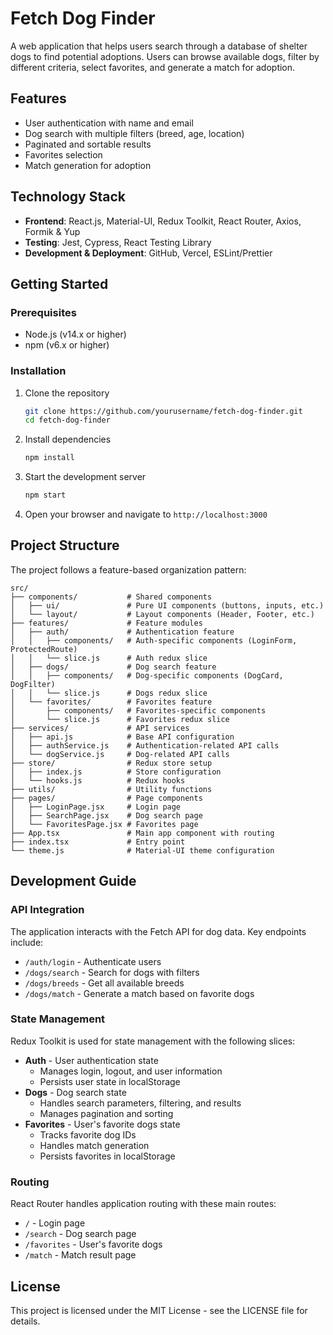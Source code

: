 # Fetch Dog Finder

A web application that helps users search through a database of shelter dogs to find potential adoptions. Users can browse available dogs, filter by different criteria, select favorites, and generate a match for adoption.

## Features

- User authentication with name and email
- Dog search with multiple filters (breed, age, location)
- Paginated and sortable results
- Favorites selection
- Match generation for adoption

## Technology Stack

- **Frontend**: React.js, Material-UI, Redux Toolkit, React Router, Axios, Formik & Yup
- **Testing**: Jest, Cypress, React Testing Library
- **Development & Deployment**: GitHub, Vercel, ESLint/Prettier

## Getting Started

### Prerequisites

- Node.js (v14.x or higher)
- npm (v6.x or higher)

### Installation

1. Clone the repository
   ```bash
   git clone https://github.com/yourusername/fetch-dog-finder.git
   cd fetch-dog-finder
   ```

2. Install dependencies
   ```bash
   npm install
   ```

3. Start the development server
   ```bash
   npm start
   ```

4. Open your browser and navigate to `http://localhost:3000`

## Project Structure

The project follows a feature-based organization pattern:

```
src/
├── components/           # Shared components
│   ├── ui/               # Pure UI components (buttons, inputs, etc.)
│   └── layout/           # Layout components (Header, Footer, etc.)
├── features/             # Feature modules
│   ├── auth/             # Authentication feature
│   │   ├── components/   # Auth-specific components (LoginForm, ProtectedRoute)
│   │   └── slice.js      # Auth redux slice
│   ├── dogs/             # Dog search feature
│   │   ├── components/   # Dog-specific components (DogCard, DogFilter)
│   │   └── slice.js      # Dogs redux slice
│   └── favorites/        # Favorites feature
│       ├── components/   # Favorites-specific components
│       └── slice.js      # Favorites redux slice
├── services/             # API services
│   ├── api.js            # Base API configuration
│   ├── authService.js    # Authentication-related API calls
│   └── dogService.js     # Dog-related API calls
├── store/                # Redux store setup
│   ├── index.js          # Store configuration
│   └── hooks.js          # Redux hooks
├── utils/                # Utility functions
├── pages/                # Page components
│   ├── LoginPage.jsx     # Login page
│   ├── SearchPage.jsx    # Dog search page
│   └── FavoritesPage.jsx # Favorites page
├── App.tsx               # Main app component with routing
├── index.tsx             # Entry point
└── theme.js              # Material-UI theme configuration
```

## Development Guide

### API Integration

The application interacts with the Fetch API for dog data. Key endpoints include:
- `/auth/login` - Authenticate users
- `/dogs/search` - Search for dogs with filters
- `/dogs/breeds` - Get all available breeds
- `/dogs/match` - Generate a match based on favorite dogs

### State Management

Redux Toolkit is used for state management with the following slices:
- **Auth** - User authentication state
  - Manages login, logout, and user information
  - Persists user state in localStorage
- **Dogs** - Dog search state
  - Handles search parameters, filtering, and results
  - Manages pagination and sorting
- **Favorites** - User's favorite dogs state
  - Tracks favorite dog IDs
  - Handles match generation
  - Persists favorites in localStorage

### Routing

React Router handles application routing with these main routes:
- `/` - Login page
- `/search` - Dog search page
- `/favorites` - User's favorite dogs
- `/match` - Match result page

## License

This project is licensed under the MIT License - see the LICENSE file for details. 